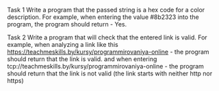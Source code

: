 
Task 1
Write a program that the passed string is a hex code for a color description.
For example, when entering the value #8b2323 into the program, the program should return - Yes.


Task 2
Write a program that will check that the entered link is valid.
For example, when analyzing a link like this https://teachmeskills.by/kursy/programmirovaniya-online - the program should return that the link is valid.
and when entering tcp://teachmeskills.by/kursy/programmirovaniya-online - the program should return that the link is not valid (the link starts with neither http nor https)
 
